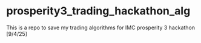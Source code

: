 # prosperity3_trading_hackathon_alg
This is a repo to save my trading algorithms for IMC prosperity 3 hackathon [9/4/25]
